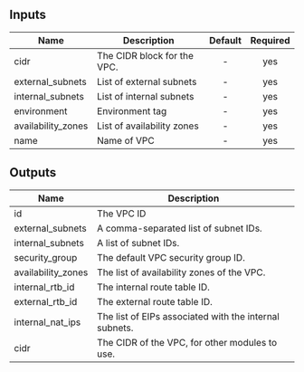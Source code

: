 
## Inputs

| Name | Description | Default | Required |
|------|-------------|:-----:|:-----:|
| cidr | The CIDR block for the VPC. | - | yes |
| external_subnets | List of external subnets | - | yes |
| internal_subnets | List of internal subnets | - | yes |
| environment | Environment tag | - | yes |
| availability_zones | List of availability zones | - | yes |
| name | Name of VPC | - | yes |

## Outputs

| Name | Description |
|------|-------------|
| id | The VPC ID |
| external_subnets | A comma-separated list of subnet IDs. |
| internal_subnets | A list of subnet IDs. |
| security_group | The default VPC security group ID. |
| availability_zones | The list of availability zones of the VPC. |
| internal_rtb_id | The internal route table ID. |
| external_rtb_id | The external route table ID. |
| internal_nat_ips | The list of EIPs associated with the internal subnets. |
| cidr | The CIDR of the VPC, for other modules to use. |

